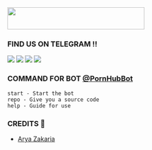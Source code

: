 
<b>
<a href="https://heroku.com/deploy?template=https://github.com/hjjz/kkkkjh"><img src="https://img.shields.io/badge/DEPLOY ON HEROKU-Canary?style=badge&logo=heroku"width="310" height="50"/></a>
</b>

### FIND US ON TELEGRAM !!

<a href="https://t.me/Badboyanim"><img src="https://img.shields.io/badge/BOT OWNER-blue?style=for-the-badge&logo=Telegram" /></a>
<a href="https://t.me/CyberSupportGroup"><img src="https://img.shields.io/badge/GROUP SUPPORT-black?style=for-the-badge&logo=Telegram" /></a>
<a href="https://t.me/CyberMusicProject"><img src="https://img.shields.io/badge/CHANNEL-gold?style=for-the-badge&logo=Telegram" /></a>
<a href="https://t.me/npornhubdlbot"><img src="https://img.shields.io/badge/EXAMPLE BOT-magenta?style=for-the-badge&logo=Telegram" /></a>


### COMMAND FOR BOT [@PornHubBot](https://t.me/npornhubdlbot)
```
start - Start the bot
repo - Give you a source code
help - Guide for use
```

### CREDITS 💖
  
* [Arya Zakaria](http://github.com/aryazakaria01)
